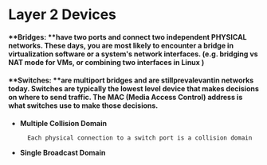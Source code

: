 # Layer 2 Devices

#### **Bridges: **have two ports and connect two independent PHYSICAL networks. These days, you are most likely to encounter a bridge in virtualization software or a system's network interfaces. \(e.g. bridging vs NAT mode for VMs, or combining two interfaces in Linux \)

#### 

#### **Switches: **are multiport bridges and are stillprevalevantin networks today. Switches are typically the lowest level device that makes decisions on where to send traffic. The MAC \(Media Access Control\) address is what switches use to make those decisions.



* **Multiple Collision Domain**

        Each physical connection to a switch port is a collision domain



* **Single Broadcast Domain**



